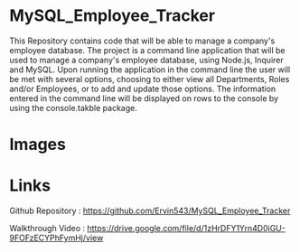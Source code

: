 # MySQL_Employee_Tracker
This Repository contains code that will be able to manage a company's employee database. The project is a command line application that will be used to manage a company's employee database, using Node.js, Inquirer and MySQL. Upon running the application in the command line the user will be met with several options, choosing to either view all Departments, Roles and/or Employees, or to add and update those options. The information entered in the command line will be displayed on rows to the console by using the console.takble package.

# Images


# Links 

Github Repository : https://github.com/Ervin543/MySQL_Employee_Tracker

Walkthrough Video : https://drive.google.com/file/d/1zHrDFY1Yrn4D0jGU-9FOFzECYPhFymHj/view
